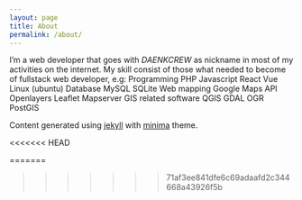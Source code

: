 ```yaml
---
layout: page
title: About
permalink: /about/
---
```


I’m a web developer that goes with <em>DAENKCREW</em> as nickname in most of my activities on the internet. My skill consist of those what needed to become of fullstack web developer, e.g:
           Programming
PHP
Javascript
React
Vue
Linux (ubuntu)
Database
MySQL
SQLite
Web mapping
Google Maps API
Openlayers
Leaflet
Mapserver
GIS related software
QGIS
GDAL
OGR
PostGIS
            <p>Content generated using <a href="https://github.com/jekyll/jekyll">jekyll</a> with <a href="https://github.com/jekyll/minima">minima</a> theme.</p>
<<<<<<< HEAD
         
=======
          
>>>>>>> 71af3ee841dfe6c69adaafd2c344668a43926f5b
